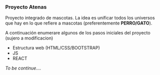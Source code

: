 ### Proyecto Atenas

Proyecto integrado de mascotas. La idea es unificar todos los universos que hay en lo que refiere a mascotas (preferentemente **PERRO/GATO**).

A continuación enumerare algunos de los pasos iniciales del proyecto (sujero a modificacion)

- Estructura web (HTML/CSS/BOOTSTRAP)
- JS
- REACT

_To be continue...._
